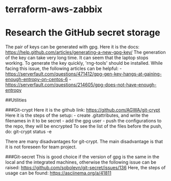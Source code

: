 # terraform-aws-zabbix

# Research the GitHub secret storage

The pair of keys can be generated with gpg. Here it is the docs:
	https://help.github.com/articles/generating-a-new-gpg-key/
The generation of the key can take very long time. It can seem that the laptop stops working.
To generate the key quickly, 'rng-tools' should be installed.
While facing this issue, the following articles can be helpful:
	- https://serverfault.com/questions/471412/gpg-gen-key-hangs-at-gaining-enough-entropy-on-centos-6
	- https://serverfault.com/questions/214605/gpg-does-not-have-enough-entropy

##Utilities

###Git-crypt
Here it is the github link:
	https://github.com/AGWA/git-crypt
Here it is the steps of the setup:
	- create .gitattributes, and write the filenames in it to be secret
	- add the gpg user
	- push the configurations to the repo, they will be encrypted
To see the list of the files before the push, do:
	git-crypt status -e

There are many disadvantages for git-crypt. The main disadvantage is that it is not foreseen for team project.

###Git-secret
This is good choice if the version of gpg is the same in the local and the integrated machines, otherwise the following issue can be raised: 
	 https://github.com/sobolevn/git-secret/issues/136
Here, the steps of usage can be found:
	 https://asciinema.org/a/41811


